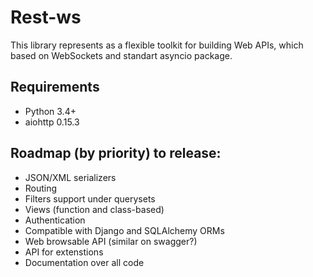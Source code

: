 # Rest-ws

This library represents as a flexible toolkit for building Web APIs, which based on WebSockets and standart asyncio package.

Requirements
-----
- Python 3.4+
- aiohttp 0.15.3

Roadmap (by priority) to release:
-----
- JSON/XML serializers
- Routing
- Filters support under querysets
- Views (function and class-based)
- Authentication
- Compatible with Django and SQLAlchemy ORMs
- Web browsable API (similar on swagger?)
- API for extenstions
- Documentation over all code
